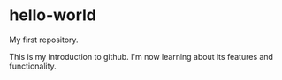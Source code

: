 # hello-world
My first repository.

This is my introduction to github. I'm now learning about its features and functionality.
